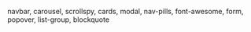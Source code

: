   navbar,
   carousel,
   scrollspy,
   cards,
   modal,
   nav-pills,
   font-awesome,
   form,
   popover,
   list-group,
   blockquote